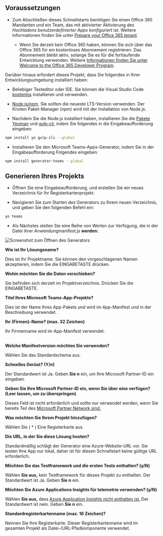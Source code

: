 ## <a name="prerequisites"></a>Voraussetzungen

- Zum Abschließen dieses Schnellstarts benötigen Sie einen Office 365 Mandanten und ein Team, das mit aktivierter Aktivierung des *Hochladens benutzerdefinierter Apps konfiguriert* ist. Weitere Informationen finden Sie unter [Prepare your Office 365 tenant](~/concepts/build-and-test/prepare-your-o365-tenant.md).

  - Wenn Sie derzeit kein Office 365 haben, können Sie sich über das Office 365 für ein kostenloses Abonnement registrieren. Das Abonnement bleibt aktiv, solange Sie es für die fortlaufende Entwicklung verwenden. Weitere [Informationen finden Sie unter Welcome to the Office 365 Developer Program](https://docs.microsoft.com/office/developer-program/microsoft-365-developer-program).

Darüber hinaus erfordert dieses Projekt, dass Sie folgendes in Ihrer Entwicklungsumgebung installiert haben:

- Beliebiger Texteditor oder IDE. Sie können die Visual Studio Code [kostenlos](https://code.visualstudio.com/download) installieren und verwenden.

- [Node.js/npm](https://nodejs.org/en/). Sie sollten die neueste LTS-Version verwenden. Der Knoten Paket-Manager (npm) wird mit der Installation von Node.js.

- Nachdem Sie die Node.js installiert haben, installieren Sie die [Pakete Yeoman](https://yeoman.io/) und [gulp-cli,](https://www.npmjs.com/package/gulp-cli) indem Sie folgendes in die Eingabeaufforderung eingeben:

```bash
npm install yo gulp-cli --global
```

- Installieren Sie den Microsoft Teams-Apps-Generator, indem Sie in der Eingabeaufforderung Folgendes eingeben:

```bash
npm install generator-teams --global
```

## <a name="generate-your-project"></a>Generieren Ihres Projekts

- Öffnen Sie eine Eingabeaufforderung, und erstellen Sie ein neues Verzeichnis für Ihr Registerkartenprojekt.

- Navigieren Sie zum Starten des Generators zu Ihrem neuen Verzeichnis, und geben Sie den folgenden Befehl ein:

```bash
yo teams
```

- Als Nächstes stellen Sie eine Reihe von Werten zur Verfügung, die in der Datei ihrer Anwendungmanifest.js **werden:**

![Screenshot zum Öffnen des Generators](/microsoftteams/platform/assets/images/tab-images/teamsTabScreenshot.PNG)

**Wie ist Ihr Lösungsname?**

Dies ist Ihr Projektname. Sie können den vorgeschlagenen Namen akzeptieren, indem Sie die EINGABETASTE drücken.

**Wohin möchten Sie die Daten verschieben?**

Sie befinden sich derzeit im Projektverzeichnis. Drücken Sie die EINGABETASTE.

**Titel Ihres Microsoft Teams-App-Projekts?**

Dies ist der Name Ihres App-Pakets und wird im App-Manifest und in der Beschreibung verwendet.

**Ihr (Firmen)-Name? (max. 32 Zeichen)**

Ihr Firmenname wird im App-Manifest verwendet.

<br>**Welche Manifestversion möchten Sie verwenden?**

Wählen Sie das Standardschema aus.

**Schnelles Gerüst? (Y/n)**

Der Standardwert ist Ja. Geben **Sie n** ein, um Ihre Microsoft Partner-ID ein eingeben.

**Geben Sie Ihre Microsoft Partner-ID ein, wenn Sie über eine verfügen? (Leer lassen, um zu überspringen)**

Dieses Feld ist nicht erforderlich und sollte nur verwendet werden, wenn Sie bereits Teil des [Microsoft Partner Network sind.](https://partner.microsoft.com)

**Was möchten Sie Ihrem Projekt hinzufügen?**

Wählen Sie ( &ast; ) Eine Registerkarte aus.

**Die URL, in der Sie diese Lösung hosten?**

Standardmäßig schlägt der Generator eine Azure-Website-URL vor. Sie testen Ihre App nur lokal, daher ist für diesen Schnellstart keine gültige URL erforderlich.

**Möchten Sie das Testframework und die ersten Tests enthalten? (y/N)**

Wählen **Sie aus,** kein Testframework für dieses Projekt zu enthalten. Der Standardwert ist Ja. Geben **Sie n** ein.

**Möchten Sie Azure Applications Insights für telemetrie verwenden? (y/N)**

Wählen **Sie aus,** dass [Azure Application Insights nicht enthalten ist.](/azure-docs/articles/azure-monitor/app/app-insights-overview.md) Der Standardwert ist nein. Geben **Sie n** ein.

**Standardregisterkartenname (max. 16 Zeichen)?**

Nennen Sie Ihre Registerkarte. Dieser Registerkartenname wird im gesamten Projekt als Datei-/URL-Pfadkomponente verwendet.
